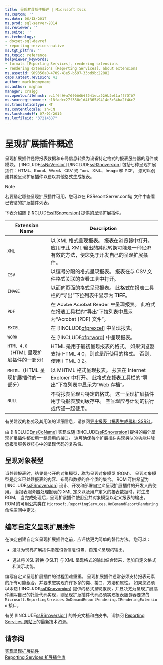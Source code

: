 ```yaml
---
title: 呈现扩展插件概述 | Microsoft Docs
ms.custom: ''
ms.date: 06/13/2017
ms.prod: sql-server-2014
ms.reviewer: ''
ms.suite: ''
ms.technology:
- docset-sql-devref
- reporting-services-native
ms.tgt_pltfrm: ''
ms.topic: reference
helpviewer_keywords:
- formats [Reporting Services], rendering extensions
- rendering extensions [Reporting Services], about extensions
ms.assetid: 909356a0-4709-43e5-b597-33bd9bb22882
caps.latest.revision: 41
author: markingmyname
ms.author: maghan
manager: craigg
ms.openlocfilehash: ec1f4499a76900684f541eba529b3e21afff5707
ms.sourcegitcommit: c18fadce27f330e1d4f36549414e5c84ba2f46c2
ms.translationtype: MT
ms.contentlocale: zh-CN
ms.lasthandoff: 07/02/2018
ms.locfileid: "37214687"
---
```

# <a name="rendering-extensions-overview"></a>呈现扩展插件概述
  呈现扩展插件是将报表数据和布局信息转换为设备特定格式的报表服务器的组件或模块。 [!INCLUDE[ssNoVersion](../../../includes/ssnoversion-md.md)] [!INCLUDE[ssRSnoversion](../../../includes/ssrsnoversion-md.md)] 包括七种呈现扩展插件：HTML、Excel、Word、CSV 或 Text、XML、Image 和 PDF。 您可以创建其他呈现扩展插件以便以其他格式生成报表。  
  
> [!NOTE]  
>  若要确定哪些呈现扩展插件可用，您可以在 RSReportServer.config 文件中查看已安装的扩展插件列表。  
  
 下表介绍随 [!INCLUDE[ssRSnoversion](../../../includes/ssrsnoversion-md.md)] 提供的呈现扩展插件。  
  
|Extension Name|Description|  
|--------------------|-----------------|  
|`XML`|以 XML 格式呈现报表。 报表在浏览器中打开。 应用于此 XML 输出的其他转换可能是一种经济有效的方法，使您免于开发自己的呈现扩展插件。|  
|`CSV`|以逗号分隔的格式呈现报表。 报表在与 CSV 文件格式关联的查看工具中打开。|  
|`IMAGE`|以面向页面的格式呈现报表。 此格式在报表工具栏的“导出”下拉列表中显示为 **TIFF**。|  
|`PDF`|在 Adobe Acrobat Reader 中呈现报表。 此格式在报表工具栏的“导出”下拉列表中显示为“Acrobat (PDF) 文件”。|  
|`EXCEL`|在 [!INCLUDE[ofprexcel](../../../includes/ofprexcel-md.md)] 中呈现报表。|  
|`WORD`|在 [!INCLUDE[ofprword](../../../includes/ofprword-md.md)] 中呈现报表。|  
|`HTML 4.0`（HTML 呈现扩展插件的一部分）|HTML 是用于最初呈现报表的格式。 如果浏览器支持 HTML 4.0，则这是所使用的格式。 否则，使用 HTML 3.2。|  
|`MHTML`（HTML 呈现扩展插件的一部分）|以 MHTML 格式呈现报表。 报表在 Internet Explorer 中打开。 此格式在报表工具栏的“导出”下拉列表中显示为“Web 存档”。|  
|`NULL`|不将报表呈现为特定的格式。 这一呈现扩展插件用于将报表放到缓存中。 空呈现应与计划的执行或传递一起使用。|  
  
 有关建议的格式及其用法的详细信息，请参阅[导出报表（报表生成器和 SSRS）](../../report-builder/export-reports-report-builder-and-ssrs.md)。  
  
 由 [!INCLUDE[msCoName](../../../includes/msconame-md.md)] 实现或随 [!INCLUDE[ssRSnoversion](../../../includes/ssrsnoversion-md.md)] 提供的每个呈现扩展插件都使用一组通用的接口。 这可确保每个扩展插件实现类似的功能并降低报表服务器核心中的呈现代码的复杂性。  
  
## <a name="rendering-object-model"></a>呈现对象模型  
 当处理报表时，结果是公开的对象模型，称为呈现对象模型 (ROM)。 呈现对象模型是定义已处理报表的内容、布局和数据的各个类的集合。 ROM 可供希望为 [!INCLUDE[ssRSnoversion](../../../includes/ssrsnoversion-md.md)] 设计、开发和部署自定义呈现扩展插件的开发人员使用。 当报表服务器处理报表的 XML 定义以及用户定义的报表数据时，将生成 ROM。 当完成处理后，呈现扩展插件使用公共对象模型以定义报表的输出。 ROM 的可用公共类在 `Microsoft.ReportingServices.OnDemandReportRendering` 命名空间中定义。  
  
## <a name="writing-custom-rendering-extensions"></a>编写自定义呈现扩展插件  
 在决定创建自定义呈现扩展插件之前，应评估更为简单的替代方法。 您可以：  
  
-   通过为现有扩展插件指定设备信息设置，自定义呈现的输出。  
  
-   通过将 XSL 转换 (XSLT) 与 XML 呈现格式的输出结合起来，添加自定义格式和演示功能。  
  
 编写自定义呈现扩展插件的过程困难重重。 呈现扩展插件通常必须支持报表元素的所有可能组合，并要求您实现许许多多的类、接口、方法和属性。 如果您必须以未随 [!INCLUDE[ssRSnoversion](../../../includes/ssrsnoversion-md.md)] 提供的格式呈现报表，并且决定为呈现扩展插件编写自己的托管代码实现，则呈现扩展插件代码必须实现报表服务器要求的 `Microsoft.ReportingServices.OnDemandReportRendering.IRenderingExtension` 接口。  
  
 有关 [!INCLUDE[ssRSnoversion](../../../includes/ssrsnoversion-md.md)] 的补充文档和白皮书，请参阅 [Reporting Services 网站](http://go.microsoft.com/fwlink/?LinkId=19951)上的最新技术资源。  
  
## <a name="see-also"></a>请参阅  
 [实现呈现扩展插件](implementing-a-rendering-extension.md)   
 [Reporting Services 扩展插件库](../reporting-services-extension-library.md)  
  
  
